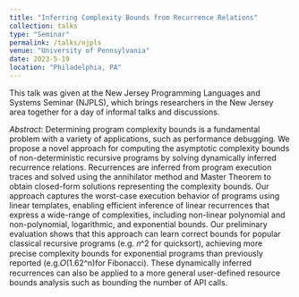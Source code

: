 ```yaml
---
title: "Inferring Complexity Bounds from Recurrence Relations"
collection: talks
type: "Seminar"
permalink: /talks/njpls
venue: "University of Pennsylvania"
date: 2023-5-19
location: "Philadelphia, PA"
---
```


This talk was given at the New Jersey Programming Languages and Systems Seminar (NJPLS), which brings researchers in the New Jersey area together for a day of informal talks and discussions. 

*Abstract*: Determining program complexity bounds is a fundamental problem with a variety of applications, such as performance debugging. We propose a novel approach for computing the asymptotic complexity bounds of non-deterministic recursive programs by solving dynamically inferred recurrence relations. Recurrences are inferred from program execution traces and solved using the annihilator method and Master Theorem to obtain closed-form solutions representing the complexity bounds. Our approach captures the worst-case execution behavior of programs using linear templates, enabling efficient inference of linear recurrences that express a wide-range of complexities, including non-linear polynomial and non-polynomial, logarithmic, and exponential bounds.
Our preliminary evaluation shows that this approach can learn correct bounds for popular classical recursive programs (e.g. 𝑛^2 for quicksort), achieving more precise complexity bounds for exponential programs than previously reported (e.g.𝑂(1.62^n)for Fibonacci). These dynamically inferred recurrences can also be applied to a more general user-defined resource bounds analysis such as bounding the number of API calls.
